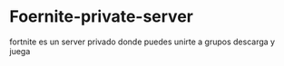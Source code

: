 # Foernite-private-server
fortnite es un server privado donde puedes unirte a grupos descarga y juega
